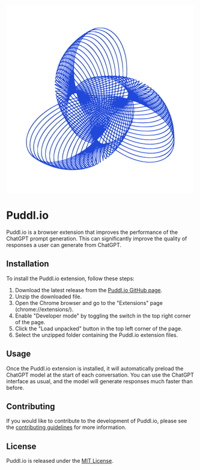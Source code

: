 ![Puddl.io Logo](./icon.png)

# Puddl.io

Puddl.io is a browser extension that improves the performance of the ChatGPT prompt generation. This can significantly improve the quality of responses a user can generate from ChatGPT.

## Installation

To install the Puddl.io extension, follow these steps:

1. Download the latest release from the [Puddl.io GitHub page](https://github.com/devppong/puddl-xtension).
2. Unzip the downloaded file.
3. Open the Chrome browser and go to the "Extensions" page (chrome://extensions/).
4. Enable "Developer mode" by toggling the switch in the top right corner of the page.
5. Click the "Load unpacked" button in the top left corner of the page.
6. Select the unzipped folder containing the Puddl.io extension files.

## Usage

Once the Puddl.io extension is installed, it will automatically preload the ChatGPT model at the start of each conversation. You can use the ChatGPT interface as usual, and the model will generate responses much faster than before.

## Contributing

If you would like to contribute to the development of Puddl.io, please see the [contributing guidelines](CONTRIBUTING.md) for more information.

## License

Puddl.io is released under the [MIT License](LICENSE).